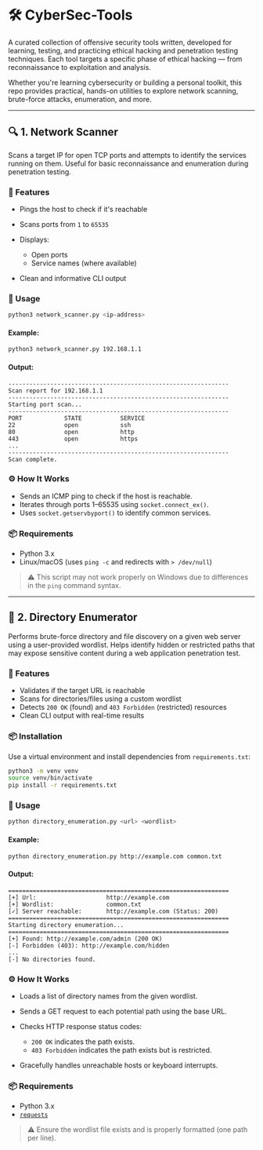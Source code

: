 # 🛠️ CyberSec-Tools

A curated collection of offensive security tools written, developed for learning, testing, and practicing ethical hacking and penetration testing techniques. Each tool targets a specific phase of ethical hacking — from reconnaissance to exploitation and analysis.

Whether you're learning cybersecurity or building a personal toolkit, this repo provides practical, hands-on utilities to explore network scanning, brute-force attacks, enumeration, and more.

---

## 🔍 1. Network Scanner

Scans a target IP for open TCP ports and attempts to identify the services running on them. Useful for basic reconnaissance and enumeration during penetration testing.

### 📌 Features

* Pings the host to check if it's reachable
* Scans ports from `1` to `65535`
* Displays:

  * Open ports
  * Service names (where available)
* Clean and informative CLI output

### 🚀 Usage

```bash
python3 network_scanner.py <ip-address>
```

#### Example:

```bash
python3 network_scanner.py 192.168.1.1
```

#### Output:

```
---------------------------------------------------------------
Scan report for 192.168.1.1
---------------------------------------------------------------
Starting port scan...
---------------------------------------------------------------
PORT            STATE           SERVICE
22              open            ssh
80              open            http
443             open            https
...
---------------------------------------------------------------
Scan complete.
```

### ⚙️ How It Works

* Sends an ICMP ping to check if the host is reachable.
* Iterates through ports 1–65535 using `socket.connect_ex()`.
* Uses `socket.getservbyport()` to identify common services.

### 📦 Requirements

* Python 3.x
* Linux/macOS (uses `ping -c` and redirects with `> /dev/null`)

> ⚠️ This script may not work properly on Windows due to differences in the `ping` command syntax.

---

## 📁 2. Directory Enumerator

Performs brute-force directory and file discovery on a given web server using a user-provided wordlist. Helps identify hidden or restricted paths that may expose sensitive content during a web application penetration test.

### 📌 Features

* Validates if the target URL is reachable
* Scans for directories/files using a custom wordlist
* Detects `200 OK` (found) and `403 Forbidden` (restricted) resources
* Clean CLI output with real-time results

### 📦 Installation

Use a virtual environment and install dependencies from `requirements.txt`:

```bash
python3 -m venv venv
source venv/bin/activate
pip install -r requirements.txt
```

### 🚀 Usage

```bash
python directory_enumeration.py <url> <wordlist>
```

#### Example:

```bash
python directory_enumeration.py http://example.com common.txt
```

#### Output:

```
===============================================================
[+] Url:                    http://example.com
[+] Wordlist:               common.txt
[✓] Server reachable:       http://example.com (Status: 200)
===============================================================
Starting directory enumeration...
===============================================================
[+] Found: http://example.com/admin (200 OK)
[-] Forbidden (403): http://example.com/hidden
...
[-] No directories found.
```

### ⚙️ How It Works

* Loads a list of directory names from the given wordlist.
* Sends a GET request to each potential path using the base URL.
* Checks HTTP response status codes:

  * `200 OK` indicates the path exists.
  * `403 Forbidden` indicates the path exists but is restricted.
* Gracefully handles unreachable hosts or keyboard interrupts.

### 📦 Requirements

* Python 3.x
* [`requests`](https://pypi.org/project/requests/)

> ⚠️ Ensure the wordlist file exists and is properly formatted (one path per line).
